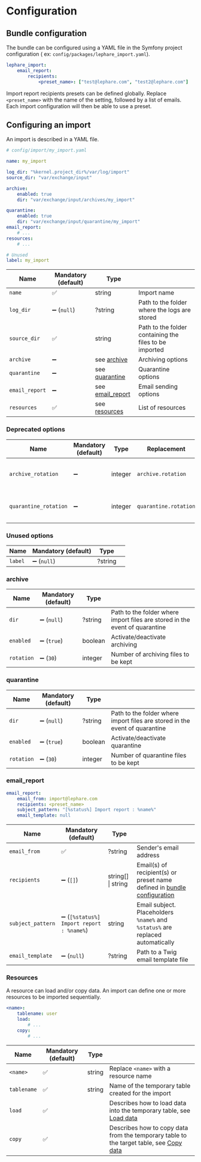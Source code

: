 # Configuration

## Bundle configuration

The bundle can be configured using a YAML file in the Symfony project configuration (
ex: `config/packages/lephare_import.yaml`).

```yaml
lephare_import:
    email_report:
        recipients:
            <preset_name>: ["test@lephare.com", "test2@lephare.com"]
```

Import report recipients presets can be defined globally. Replace `<preset_name>` with the name of the setting, followed by a list of emails. Each import configuration will then be able to use a preset.

## Configuring an import

An import is described in a YAML file.

```yaml
# config/import/my_import.yaml

name: my_import

log_dir: "%kernel.project_dir%/var/log/import"
source_dir: "var/exchange/input"

archive:
    enabled: true
    dir: "var/exchange/input/archives/my_import"

quarantine:
    enabled: true
    dir: "var/exchange/input/quarantine/my_import"
email_report:
    # ...
resources:
    # ...

# Unused
label: my_import
```

| Name           | Mandatory (default)  | Type                              |                                                        |
|----------------|----------------------|-----------------------------------|--------------------------------------------------------|
| `name`         | ✅                    | string                            | Import name                                            |
| `log_dir`      | ➖ (`null`)           | ?string                           | Path to the folder where the logs are stored           |
| `source_dir`   | ✅                    | string                            | Path to the folder containing the files to be imported |
| `archive`      | ➖                    | see [archive](#archive)           | Archiving options                                      |
| `quarantine`   | ➖                    | see [quarantine](#quarantine)     | Quarantine options                                     |
| `email_report` | ➖                    | see [email_report](#email_report) | Email sending options                                  |
| `resources`    | ✅                    | see [resources](#resources)       | List of resources                                      |

### Deprecated options

| Name                  | Mandatory (default) | Type    | Replacement           |                                        |
|-----------------------|---------------------| ------- |-----------------------|----------------------------------------|
| `archive_rotation`    | ➖                   | integer | `archive.rotation`    | Number of archiving files to be kept   |
| `quarantine_rotation` | ➖                   | integer | `quarantine.rotation` | Number of quarantine files to be kept  |

### Unused options

| Name    | Mandatory (default)   | Type    |     |
|---------|-----------------------| ------- | --- |
| `label` | ➖ (`null`)            | ?string |     |

### archive

| Name        | Mandatory (default)    | Type    |                                                                             |
| ---------- |------------------------| ------- |-----------------------------------------------------------------------------|
| `dir`      | ➖ (`null`)             | ?string | Path to the folder where import files are stored in the event of quarantine |
| `enabled`  | ➖ (`true`)             | boolean | Activate/deactivate archiving                                               |
| `rotation` | ➖ (`30`)               | integer | Number of archiving files to be kept                                        |

### quarantine

| Name        | Mandatory (default)   | Type    |                                                                             |
| ---------- |-----------------------| ------- |-----------------------------------------------------------------------------|
| `dir`      | ➖ (`null`)            | ?string | Path to the folder where import files are stored in the event of quarantine |
| `enabled`  | ➖ (`true`)            | boolean | Activate/deactivate quarantine                                              |
| `rotation` | ➖ (`30`)              | integer | Number of quarantine files to be kept                                       |

### email_report

```yaml
email_report:
    email_from: import@lephare.com
    recipients: <preset_name>
    subject_pattern: "[%status%] Import report : %name%"
    email_template: null
```

| Name              | Mandatory (default)                      | Type                   |                                                                                                  |
| ----------------- | ---------------------------------------- | ---------------------- | ------------------------------------------------------------------------------------------------ |
| `email_from`      | ✅                                       | ?string                | Sender's email address                                                                           |
| `recipients`      | ➖ (`[]`)                                | string[] &#124; string | Email(s) of recipient(s) or preset name defined in [bundle configuration](#bundle-configuration) |
| `subject_pattern` | ➖ (`[%status%] Import report : %name%`) | string                 | Email subject. Placeholders `%name%` and `%status%` are replaced automatically                   |
| `email_template`  | ➖ (`null`)                              | ?string                | Path to a Twig email template file                                                               |

### Resources

A resource can load and/or copy data. An import can define one or more resources to be imported sequentially.

```yaml
<name>:
    tablename: user
    load:
        # ...
    copy:
        # ...
```

| Name         | Mandatory (default)   | Type     |                                                                                                                  |
| ----------- |-----------------------|----------|------------------------------------------------------------------------------------------------------------------|
| `<name>`    | ✅                     | string   | Replace `<name>` with a resource name                                                                            |
| `tablename` | ✅                     | string   | Name of the temporary table created for the import                                                               |
| `load`      | ✅                     |          | Describes how to load data into the temporary table, see [Load data](configure/load.md)                     |
| `copy`      | ✅                     |          | Describes how to copy data from the temporary table to the target table, see [Copy data](configure/copy.md) |
